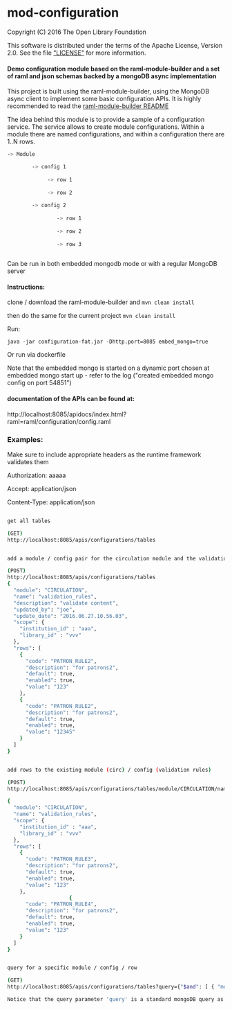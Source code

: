 # mod-configuration


Copyright (C) 2016 The Open Library Foundation

This software is distributed under the terms of the Apache License, Version 2.0. See the file ["LICENSE"](https://github.com/folio-org/mod-configuration/blob/master/LICENSE) for more information.


#### Demo configuration module based on the raml-module-builder and a set of raml and json schemas backed by a mongoDB async implementation

This project is built using the raml-module-builder, using the MongoDB async client to implement some basic configuration APIs. It is highly recommended to read the [raml-module-builder README](https://github.com/folio-org/raml-module-builder/blob/master/README.md)

The idea behind this module is to provide a sample of a configuration service. The service allows to create module configurations. Within a module there are named configurations, and within a configuration there are 1..N rows. 

```sh
-> Module 

		-> config 1
		
			 -> row 1
			 
			 -> row 2
			 
		-> config 2
		
				-> row 1
				
				-> row 2
				
				-> row 3
				
```	
			

Can be run in both embedded mongodb mode or with a regular MongoDB server

#### Instructions:

clone / download the raml-module-builder and `mvn clean install`

then do the same for the current project `mvn clean install`

Run:

`java -jar configuration-fat.jar -Dhttp.port=8085 embed_mongo=true`


Or run via dockerfile

Note that the embedded mongo is started on a dynamic port chosen at embedded mongo start up - refer to the log ("created embedded mongo config on port 54851")


#### documentation of the APIs can be found at:

http://localhost:8085/apidocs/index.html?raml=raml/configuration/config.raml

### Examples:

Make sure to include appropriate headers as the runtime framework validates them

Authorization: aaaaa

Accept: application/json

Content-Type: application/json

```sh

get all tables

(GET)
http://localhost:8085/apis/configurations/tables


add a module / config pair for the circulation module and the validation rules configuration, along with 2 rows

(POST)
http://localhost:8085/apis/configurations/tables		
{
  "module": "CIRCULATION",
  "name": "validation_rules",
  "description": "validate content",
  "updated_by": "joe",
  "update_date": "2016.06.27.10.56.03",
  "scope": {
	"institution_id" : "aaa",
	"library_id" : "vvv"
  },
  "rows": [
	{
	  "code": "PATRON_RULE2",
	  "description": "for patrons2",
	  "default": true,
	  "enabled": true,
	  "value": "123"
	},
	{
	  "code": "PATRON_RULE2",
	  "description": "for patrons2",
	  "default": true,
	  "enabled": true,
	  "value": "12345"
	}
  ]
}


add rows to the existing module (circ) / config (validation rules)

(POST)
http://localhost:8085/apis/configurations/tables/module/CIRCULATION/name/validation_rules

{
  "module": "CIRCULATION",
  "name": "validation_rules",
  "scope": {
	"institution_id" : "aaa",
	"library_id" : "vvv"
  },
  "rows": [
	{
	  "code": "PATRON_RULE3",
	  "description": "for patrons2",
	  "default": true,
	  "enabled": true,
	  "value": "123"
	},
					{
	  "code": "PATRON_RULE4",
	  "description": "for patrons2",
	  "default": true,
	  "enabled": true,
	  "value": "123"
	}
  ]
}


query for a specific module / config / row 

(GET)
http://localhost:8085/apis/configurations/tables?query={"$and": [ { "module": "CIRCULATION"}, { "name": "validation_rules"}, { "rows.code": { "$all": [ "PATRON_RULE" ] } }]}

Notice that the query parameter 'query' is a standard mongoDB query as the configuration module is mongoDB based.

```


